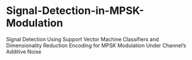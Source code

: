 # Signal-Detection-in-MPSK-Modulation
Signal Detection Using Support Vector Machine Classifiers and Dimensionality Reduction Encoding for MPSK Modulation Under Channel’s Additive Noise
